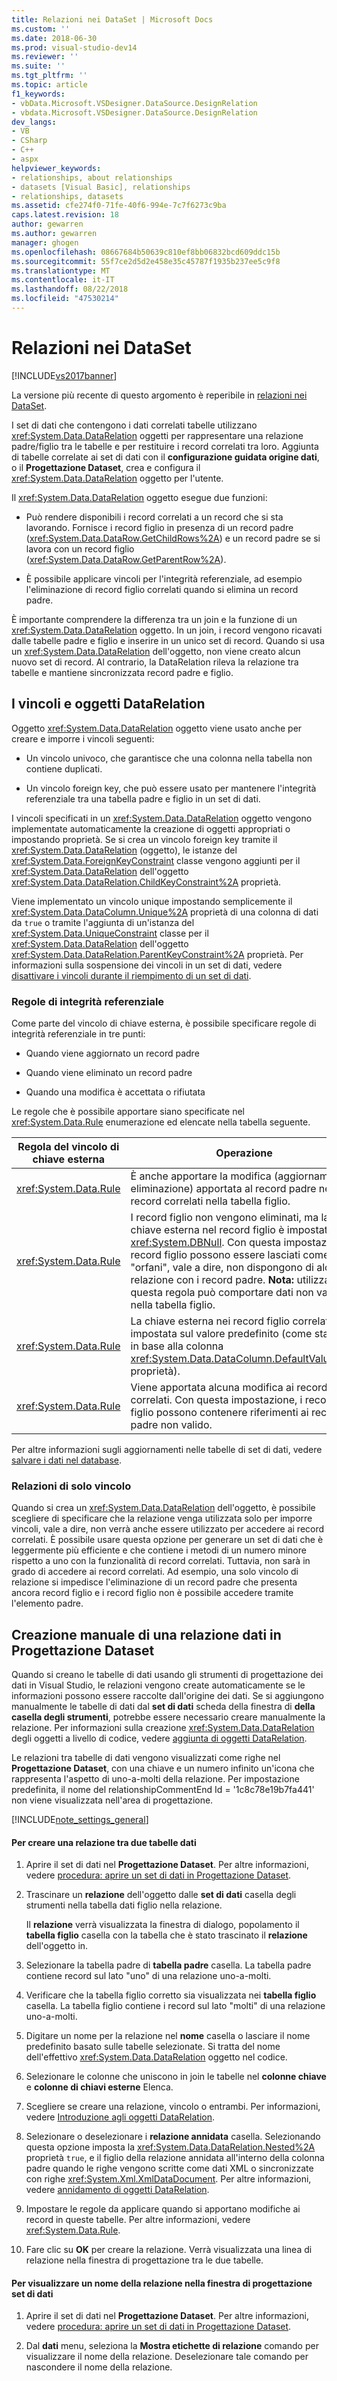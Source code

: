 ```yaml
---
title: Relazioni nei DataSet | Microsoft Docs
ms.custom: ''
ms.date: 2018-06-30
ms.prod: visual-studio-dev14
ms.reviewer: ''
ms.suite: ''
ms.tgt_pltfrm: ''
ms.topic: article
f1_keywords:
- vbData.Microsoft.VSDesigner.DataSource.DesignRelation
- vbdata.Microsoft.VSDesigner.DataSource.DesignRelation
dev_langs:
- VB
- CSharp
- C++
- aspx
helpviewer_keywords:
- relationships, about relationships
- datasets [Visual Basic], relationships
- relationships, datasets
ms.assetid: cfe274f0-71fe-40f6-994e-7c7f6273c9ba
caps.latest.revision: 18
author: gewarren
ms.author: gewarren
manager: ghogen
ms.openlocfilehash: 08667684b50639c810ef8bb06832bcd609ddc15b
ms.sourcegitcommit: 55f7ce2d5d2e458e35c45787f1935b237ee5c9f8
ms.translationtype: MT
ms.contentlocale: it-IT
ms.lasthandoff: 08/22/2018
ms.locfileid: "47530214"
---
```

# <a name="relationships-in-datasets"></a>Relazioni nei DataSet
[!INCLUDE[vs2017banner](../includes/vs2017banner.md)]

La versione più recente di questo argomento è reperibile in [relazioni nei DataSet](https://docs.microsoft.com/visualstudio/data-tools/relationships-in-datasets).  
  
  
I set di dati che contengono i dati correlati tabelle utilizzano <xref:System.Data.DataRelation> oggetti per rappresentare una relazione padre/figlio tra le tabelle e per restituire i record correlati tra loro. Aggiunta di tabelle correlate ai set di dati con il **configurazione guidata origine dati**, o il **Progettazione Dataset**, crea e configura il <xref:System.Data.DataRelation> oggetto per l'utente.  
  
 Il <xref:System.Data.DataRelation> oggetto esegue due funzioni:  
  
-   Può rendere disponibili i record correlati a un record che si sta lavorando. Fornisce i record figlio in presenza di un record padre (<xref:System.Data.DataRow.GetChildRows%2A>) e un record padre se si lavora con un record figlio (<xref:System.Data.DataRow.GetParentRow%2A>).  
  
-   È possibile applicare vincoli per l'integrità referenziale, ad esempio l'eliminazione di record figlio correlati quando si elimina un record padre.  
  
 È importante comprendere la differenza tra un join e la funzione di un <xref:System.Data.DataRelation> oggetto. In un join, i record vengono ricavati dalle tabelle padre e figlio e inserire in un unico set di record. Quando si usa un <xref:System.Data.DataRelation> dell'oggetto, non viene creato alcun nuovo set di record. Al contrario, la DataRelation rileva la relazione tra tabelle e mantiene sincronizzata record padre e figlio.  
  
## <a name="datarelation-objects-and-constraints"></a>I vincoli e oggetti DataRelation  
 Oggetto <xref:System.Data.DataRelation> oggetto viene usato anche per creare e imporre i vincoli seguenti:  
  
-   Un vincolo univoco, che garantisce che una colonna nella tabella non contiene duplicati.  
  
-   Un vincolo foreign key, che può essere usato per mantenere l'integrità referenziale tra una tabella padre e figlio in un set di dati.  
  
 I vincoli specificati in un <xref:System.Data.DataRelation> oggetto vengono implementate automaticamente la creazione di oggetti appropriati o impostando proprietà. Se si crea un vincolo foreign key tramite il <xref:System.Data.DataRelation> (oggetto), le istanze del <xref:System.Data.ForeignKeyConstraint> classe vengono aggiunti per il <xref:System.Data.DataRelation> dell'oggetto <xref:System.Data.DataRelation.ChildKeyConstraint%2A> proprietà.  
  
 Viene implementato un vincolo unique impostando semplicemente il <xref:System.Data.DataColumn.Unique%2A> proprietà di una colonna di dati da `true` o tramite l'aggiunta di un'istanza del <xref:System.Data.UniqueConstraint> classe per il <xref:System.Data.DataRelation> dell'oggetto <xref:System.Data.DataRelation.ParentKeyConstraint%2A> proprietà. Per informazioni sulla sospensione dei vincoli in un set di dati, vedere [disattivare i vincoli durante il riempimento di un set di dati](../data-tools/turn-off-constraints-while-filling-a-dataset.md).  
  
### <a name="referential-integrity-rules"></a>Regole di integrità referenziale  
 Come parte del vincolo di chiave esterna, è possibile specificare regole di integrità referenziale in tre punti:  
  
-   Quando viene aggiornato un record padre  
  
-   Quando viene eliminato un record padre  
  
-   Quando una modifica è accettata o rifiutata  
  
 Le regole che è possibile apportare siano specificate nel <xref:System.Data.Rule> enumerazione ed elencate nella tabella seguente.  
  
|Regola del vincolo di chiave esterna|Operazione|  
|----------------------------------|------------|  
|<xref:System.Data.Rule>|È anche apportare la modifica (aggiornamento o eliminazione) apportata al record padre nei record correlati nella tabella figlio.|  
|<xref:System.Data.Rule>|I record figlio non vengono eliminati, ma la chiave esterna nel record figlio è impostata su <xref:System.DBNull>. Con questa impostazione, i record figlio possono essere lasciati come "orfani", vale a dire, non dispongono di alcuna relazione con i record padre. **Nota:** utilizzando questa regola può comportare dati non validi nella tabella figlio.|  
|<xref:System.Data.Rule>|La chiave esterna nei record figlio correlati è impostata sul valore predefinito (come stabilito in base alla colonna <xref:System.Data.DataColumn.DefaultValue%2A> proprietà).|  
|<xref:System.Data.Rule>|Viene apportata alcuna modifica ai record figlio correlati. Con questa impostazione, i record figlio possono contenere riferimenti ai record padre non valido.|  
  
 Per altre informazioni sugli aggiornamenti nelle tabelle di set di dati, vedere [salvare i dati nel database](../data-tools/save-data-back-to-the-database.md).  
  
### <a name="constraint-only-relations"></a>Relazioni di solo vincolo  
 Quando si crea un <xref:System.Data.DataRelation> dell'oggetto, è possibile scegliere di specificare che la relazione venga utilizzata solo per imporre vincoli, vale a dire, non verrà anche essere utilizzato per accedere ai record correlati. È possibile usare questa opzione per generare un set di dati che è leggermente più efficiente e che contiene i metodi di un numero minore rispetto a uno con la funzionalità di record correlati. Tuttavia, non sarà in grado di accedere ai record correlati. Ad esempio, una solo vincolo di relazione si impedisce l'eliminazione di un record padre che presenta ancora record figlio e i record figlio non è possibile accedere tramite l'elemento padre.  
  
## <a name="manually-creating-a-data-relation-in-the-dataset-designer"></a>Creazione manuale di una relazione dati in Progettazione Dataset  
 Quando si creano le tabelle di dati usando gli strumenti di progettazione dei dati in Visual Studio, le relazioni vengono create automaticamente se le informazioni possono essere raccolte dall'origine dei dati. Se si aggiungono manualmente le tabelle di dati dal **set di dati** scheda della finestra di **della casella degli strumenti**, potrebbe essere necessario creare manualmente la relazione. Per informazioni sulla creazione <xref:System.Data.DataRelation> degli oggetti a livello di codice, vedere [aggiunta di oggetti DataRelation](http://msdn.microsoft.com/library/a4a564fb-c1c4-4135-b6c2-b030e51195e4).  
  
 Le relazioni tra tabelle di dati vengono visualizzati come righe nel **Progettazione Dataset**, con una chiave e un numero infinito un'icona che rappresenta l'aspetto di uno-a-molti della relazione. Per impostazione predefinita, il nome del relationshipCommentEnd Id = '1c8c78e19b7fa441' non viene visualizzata nell'area di progettazione.  
  
 [!INCLUDE[note_settings_general](../includes/note-settings-general-md.md)]  
  
#### <a name="to-create-a-relationship-between-two-data-tables"></a>Per creare una relazione tra due tabelle dati  
  
1.  Aprire il set di dati nel **Progettazione Dataset**. Per altre informazioni, vedere [procedura: aprire un set di dati in Progettazione Dataset](http://msdn.microsoft.com/library/36fc266f-365b-42cb-aebb-c993dc2c47c3).  
  
2.  Trascinare un **relazione** dell'oggetto dalle **set di dati** casella degli strumenti nella tabella dati figlio nella relazione.  
  
     Il **relazione** verrà visualizzata la finestra di dialogo, popolamento il **tabella figlio** casella con la tabella che è stato trascinato il **relazione** dell'oggetto in.  
  
3.  Selezionare la tabella padre di **tabella padre** casella. La tabella padre contiene record sul lato "uno" di una relazione uno-a-molti.  
  
4.  Verificare che la tabella figlio corretto sia visualizzata nei **tabella figlio** casella. La tabella figlio contiene i record sul lato "molti" di una relazione uno-a-molti.  
  
5.  Digitare un nome per la relazione nel **nome** casella o lasciare il nome predefinito basato sulle tabelle selezionate. Si tratta del nome dell'effettivo <xref:System.Data.DataRelation> oggetto nel codice.  
  
6.  Selezionare le colonne che uniscono in join le tabelle nel **colonne chiave** e **colonne di chiavi esterne** Elenca.  
  
7.  Scegliere se creare una relazione, vincolo o entrambi. Per informazioni, vedere [Introduzione agli oggetti DataRelation](http://msdn.microsoft.com/library/89d8a881-8265-41f2-a88b-61311ab06192).  
  
8.  Selezionare o deselezionare i **relazione annidata** casella. Selezionando questa opzione imposta la <xref:System.Data.DataRelation.Nested%2A> proprietà `true`, e il figlio della relazione annidata all'interno della colonna padre quando le righe vengono scritte come dati XML o sincronizzate con righe <xref:System.Xml.XmlDataDocument>. Per altre informazioni, vedere [annidamento di oggetti DataRelation](http://msdn.microsoft.com/library/9530f9c9-dd98-4b93-8cdb-40d7f1e8d0ab).  
  
9. Impostare le regole da applicare quando si apportano modifiche ai record in queste tabelle. Per altre informazioni, vedere <xref:System.Data.Rule>.  
  
10. Fare clic su **OK** per creare la relazione. Verrà visualizzata una linea di relazione nella finestra di progettazione tra le due tabelle.  
  
#### <a name="to-display-a-relation-name-in-the-dataset-designer"></a>Per visualizzare un nome della relazione nella finestra di progettazione set di dati  
  
1.  Aprire il set di dati nel **Progettazione Dataset**. Per altre informazioni, vedere [procedura: aprire un set di dati in Progettazione Dataset](http://msdn.microsoft.com/library/36fc266f-365b-42cb-aebb-c993dc2c47c3).  
  
2.  Dal **dati** menu, seleziona la **Mostra etichette di relazione** comando per visualizzare il nome della relazione. Deselezionare tale comando per nascondere il nome della relazione.

